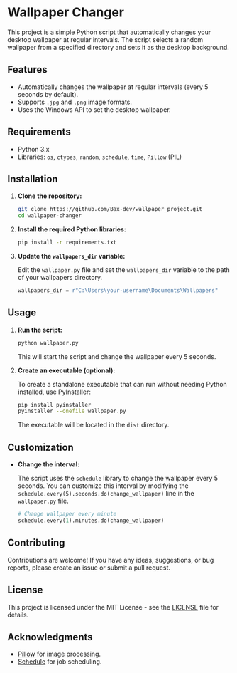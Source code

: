 # Wallpaper Changer

This project is a simple Python script that automatically changes your desktop wallpaper at regular intervals. The script selects a random wallpaper from a specified directory and sets it as the desktop background.

## Features

- Automatically changes the wallpaper at regular intervals (every 5 seconds by default).
- Supports `.jpg` and `.png` image formats.
- Uses the Windows API to set the desktop wallpaper.

## Requirements

- Python 3.x
- Libraries: `os`, `ctypes`, `random`, `schedule`, `time`, `Pillow` (PIL)

## Installation

1. **Clone the repository:**

    ```sh
    git clone https://github.com/Bax-dev/wallpaper_project.git
    cd wallpaper-changer
    ```

2. **Install the required Python libraries:**

    ```sh
    pip install -r requirements.txt
    ```

3. **Update the `wallpapers_dir` variable:**

    Edit the `wallpaper.py` file and set the `wallpapers_dir` variable to the path of your wallpapers directory.

    ```python
    wallpapers_dir = r"C:\Users\your-username\Documents\Wallpapers"
    ```

## Usage

1. **Run the script:**

    ```sh
    python wallpaper.py
    ```

    This will start the script and change the wallpaper every 5 seconds.

2. **Create an executable (optional):**

    To create a standalone executable that can run without needing Python installed, use PyInstaller:

    ```sh
    pip install pyinstaller
    pyinstaller --onefile wallpaper.py
    ```

    The executable will be located in the `dist` directory.

## Customization

- **Change the interval:**

    The script uses the `schedule` library to change the wallpaper every 5 seconds. You can customize this interval by modifying the `schedule.every(5).seconds.do(change_wallpaper)` line in the `wallpaper.py` file.

    ```python
    # Change wallpaper every minute
    schedule.every(1).minutes.do(change_wallpaper)
    ```

## Contributing

Contributions are welcome! If you have any ideas, suggestions, or bug reports, please create an issue or submit a pull request.

## License

This project is licensed under the MIT License - see the [LICENSE](LICENSE) file for details.

## Acknowledgments

- [Pillow](https://python-pillow.org/) for image processing.
- [Schedule](https://schedule.readthedocs.io/) for job scheduling.
